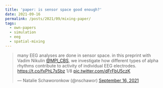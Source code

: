 ```yaml
---
title: 'paper: is sensor space good enough?'
date: 2021-09-16
permalink: /posts/2021/09/mixing-paper/
tags:
  - own-papers
  - simulation
  - eeg
  - spatial-mixing
---
```

<blockquote class="twitter-tweet"><p lang="en" dir="ltr">many EEG analyses are done in sensor space. in this preprint with Vadim Nikulin <a href="https://twitter.com/MPI_CBS?ref_src=twsrc%5Etfw">@MPI_CBS</a>, we investigate how different types of alpha rhythms contribute to activity of individual EEG electrodes. <a href="https://t.co/fxPhL7sSbz">https://t.co/fxPhL7sSbz</a> 1/8 <a href="https://t.co/dFrFbU5czK">pic.twitter.com/dFrFbU5czK</a></p>&mdash; Natalie Schaworonkow (@nschawor) <a href="https://twitter.com/nschawor/status/1438407876230406147?ref_src=twsrc%5Etfw">September 16, 2021</a></blockquote><script async src="https://platform.twitter.com/widgets.js" charset="utf-8"></script> 